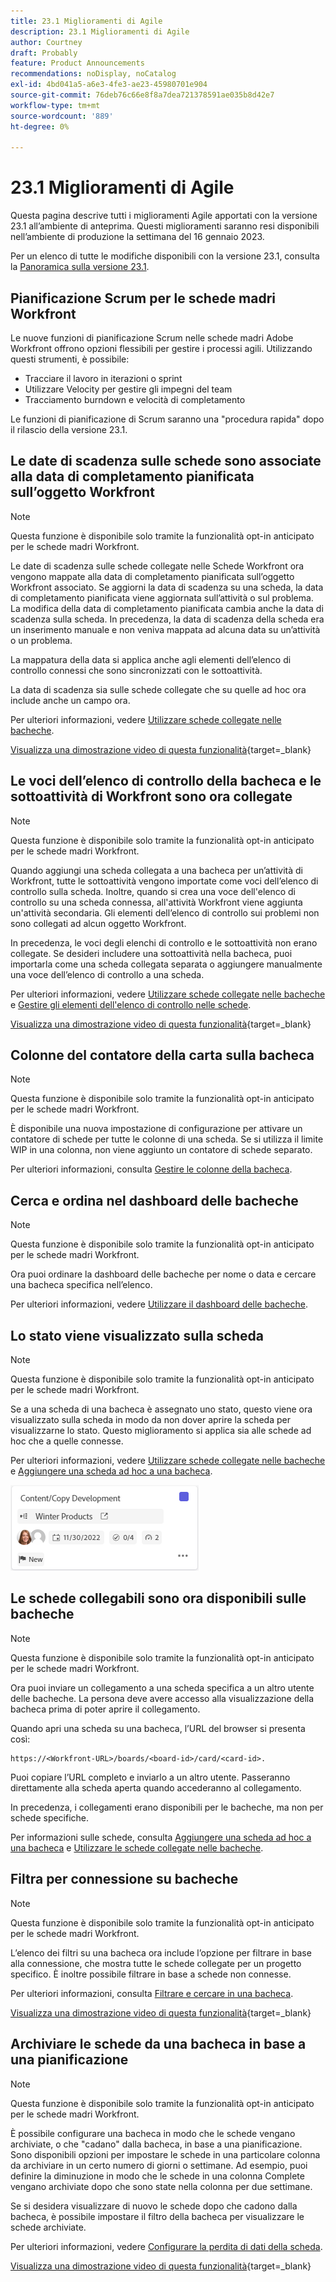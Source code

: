 ```yaml
---
title: 23.1 Miglioramenti di Agile
description: 23.1 Miglioramenti di Agile
author: Courtney
draft: Probably
feature: Product Announcements
recommendations: noDisplay, noCatalog
exl-id: 4bd041a5-a6e3-4fe3-ae23-45980701e904
source-git-commit: 76deb76c66e8f8a7dea721378591ae035b8d42e7
workflow-type: tm+mt
source-wordcount: '889'
ht-degree: 0%

---
```


# 23.1 Miglioramenti di Agile

Questa pagina descrive tutti i miglioramenti Agile apportati con la versione 23.1 all’ambiente di anteprima. Questi miglioramenti saranno resi disponibili nell’ambiente di produzione la settimana del 16 gennaio 2023.

Per un elenco di tutte le modifiche disponibili con la versione 23.1, consulta la [Panoramica sulla versione 23.1](/help/quicksilver/product-announcements/product-releases/23.1-release-activity/23-1-release-overview.md).

## Pianificazione Scrum per le schede madri Workfront

Le nuove funzioni di pianificazione Scrum nelle schede madri Adobe Workfront offrono opzioni flessibili per gestire i processi agili. Utilizzando questi strumenti, è possibile:

* Tracciare il lavoro in iterazioni o sprint
* Utilizzare Velocity per gestire gli impegni del team
* Tracciamento burndown e velocità di completamento

Le funzioni di pianificazione di Scrum saranno una &quot;procedura rapida&quot; dopo il rilascio della versione 23.1.

## Le date di scadenza sulle schede sono associate alla data di completamento pianificata sull’oggetto Workfront

>[!NOTE]
>
>Questa funzione è disponibile solo tramite la funzionalità opt-in anticipato per le schede madri Workfront.

Le date di scadenza sulle schede collegate nelle Schede Workfront ora vengono mappate alla data di completamento pianificata sull’oggetto Workfront associato. Se aggiorni la data di scadenza su una scheda, la data di completamento pianificata viene aggiornata sull’attività o sul problema. La modifica della data di completamento pianificata cambia anche la data di scadenza sulla scheda. In precedenza, la data di scadenza della scheda era un inserimento manuale e non veniva mappata ad alcuna data su un’attività o un problema.

La mappatura della data si applica anche agli elementi dell’elenco di controllo connessi che sono sincronizzati con le sottoattività.

La data di scadenza sia sulle schede collegate che su quelle ad hoc ora include anche un campo ora.

Per ulteriori informazioni, vedere [Utilizzare schede collegate nelle bacheche](/help/quicksilver/agile/get-started-with-boards/connected-cards.md).

[Visualizza una dimostrazione video di questa funzionalità](https://video.tv.adobe.com/v/3411952/){target=_blank}

## Le voci dell’elenco di controllo della bacheca e le sottoattività di Workfront sono ora collegate

>[!NOTE]
>
>Questa funzione è disponibile solo tramite la funzionalità opt-in anticipato per le schede madri Workfront.

Quando aggiungi una scheda collegata a una bacheca per un’attività di Workfront, tutte le sottoattività vengono importate come voci dell’elenco di controllo sulla scheda. Inoltre, quando si crea una voce dell&#39;elenco di controllo su una scheda connessa, all&#39;attività Workfront viene aggiunta un&#39;attività secondaria. Gli elementi dell’elenco di controllo sui problemi non sono collegati ad alcun oggetto Workfront.

In precedenza, le voci degli elenchi di controllo e le sottoattività non erano collegate. Se desideri includere una sottoattività nella bacheca, puoi importarla come una scheda collegata separata o aggiungere manualmente una voce dell’elenco di controllo a una scheda.

Per ulteriori informazioni, vedere [Utilizzare schede collegate nelle bacheche](/help/quicksilver/agile/get-started-with-boards/connected-cards.md) e [Gestire gli elementi dell&#39;elenco di controllo nelle schede](/help/quicksilver/agile/get-started-with-boards/manage-checklist-items.md).

[Visualizza una dimostrazione video di questa funzionalità](https://video.tv.adobe.com/v/3411951/){target=_blank}

## Colonne del contatore della carta sulla bacheca

>[!NOTE]
>
>Questa funzione è disponibile solo tramite la funzionalità opt-in anticipato per le schede madri Workfront.

È disponibile una nuova impostazione di configurazione per attivare un contatore di schede per tutte le colonne di una scheda. Se si utilizza il limite WIP in una colonna, non viene aggiunto un contatore di schede separato.

Per ulteriori informazioni, consulta [Gestire le colonne della bacheca](/help/quicksilver/agile/get-started-with-boards/manage-board-columns.md).

## Cerca e ordina nel dashboard delle bacheche

>[!NOTE]
>
>Questa funzione è disponibile solo tramite la funzionalità opt-in anticipato per le schede madri Workfront.

Ora puoi ordinare la dashboard delle bacheche per nome o data e cercare una bacheca specifica nell’elenco.

Per ulteriori informazioni, vedere [Utilizzare il dashboard delle bacheche](/help/quicksilver/agile/get-started-with-boards/use-boards-page.md).

## Lo stato viene visualizzato sulla scheda

>[!NOTE]
>
>Questa funzione è disponibile solo tramite la funzionalità opt-in anticipato per le schede madri Workfront.

Se a una scheda di una bacheca è assegnato uno stato, questo viene ora visualizzato sulla scheda in modo da non dover aprire la scheda per visualizzarne lo stato. Questo miglioramento si applica sia alle schede ad hoc che a quelle connesse.

Per ulteriori informazioni, vedere [Utilizzare schede collegate nelle bacheche](/help/quicksilver/agile/get-started-with-boards/connected-cards.md) e [Aggiungere una scheda ad hoc a una bacheca](/help/quicksilver/agile/get-started-with-boards/add-card-to-board.md).

![stato sulla scheda](/help/quicksilver/product-announcements/product-releases/assets/boards-connected-card-details-110922.png)

## Le schede collegabili sono ora disponibili sulle bacheche

>[!NOTE]
>
>Questa funzione è disponibile solo tramite la funzionalità opt-in anticipato per le schede madri Workfront.

Ora puoi inviare un collegamento a una scheda specifica a un altro utente delle bacheche. La persona deve avere accesso alla visualizzazione della bacheca prima di poter aprire il collegamento.

Quando apri una scheda su una bacheca, l’URL del browser si presenta così:

```
https://<Workfront-URL>/boards/<board-id>/card/<card-id>. 
```

Puoi copiare l’URL completo e inviarlo a un altro utente. Passeranno direttamente alla scheda aperta quando accederanno al collegamento.

In precedenza, i collegamenti erano disponibili per le bacheche, ma non per schede specifiche.

Per informazioni sulle schede, consulta [Aggiungere una scheda ad hoc a una bacheca](/help/quicksilver/agile/get-started-with-boards/add-card-to-board.md) e [Utilizzare le schede collegate nelle bacheche](/help/quicksilver/agile/get-started-with-boards/connected-cards.md).

## Filtra per connessione su bacheche

>[!NOTE]
>
>Questa funzione è disponibile solo tramite la funzionalità opt-in anticipato per le schede madri Workfront.

L’elenco dei filtri su una bacheca ora include l’opzione per filtrare in base alla connessione, che mostra tutte le schede collegate per un progetto specifico. È inoltre possibile filtrare in base a schede non connesse.

Per ulteriori informazioni, consulta [Filtrare e cercare in una bacheca](/help/quicksilver/agile/get-started-with-boards/filter-search-in-board.md).

[Visualizza una dimostrazione video di questa funzionalità](https://video.tv.adobe.com/v/3412381/){target=_blank}

## Archiviare le schede da una bacheca in base a una pianificazione

>[!NOTE]
>
>Questa funzione è disponibile solo tramite la funzionalità opt-in anticipato per le schede madri Workfront.

È possibile configurare una bacheca in modo che le schede vengano archiviate, o che &quot;cadano&quot; dalla bacheca, in base a una pianificazione. Sono disponibili opzioni per impostare le schede in una particolare colonna da archiviare in un certo numero di giorni o settimane. Ad esempio, puoi definire la diminuzione in modo che le schede in una colonna Complete vengano archiviate dopo che sono state nella colonna per due settimane.

Se si desidera visualizzare di nuovo le schede dopo che cadono dalla bacheca, è possibile impostare il filtro della bacheca per visualizzare le schede archiviate.

Per ulteriori informazioni, vedere [Configurare la perdita di dati della scheda](/help/quicksilver/agile/use-boards-agile-planning-tools/configure-card-falloff.md).

[Visualizza una dimostrazione video di questa funzionalità](https://video.tv.adobe.com/v/3412323/){target=_blank}
